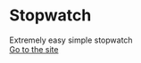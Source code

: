 # Stopwatch
Extremely easy simple stopwatch
<br>
[Go to the site](https://dev-aayushvats.github.io/stopwatch/)
